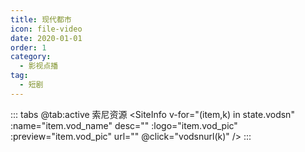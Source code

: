```yaml
---
title: 现代都市
icon: file-video
date: 2020-01-01
order: 1
category:
  - 影视点播
tag:
  - 短剧
---
```


<ArtPlayer :src="state.src" :config="artConfig(Hls,state.PlayList)" type="Hls"/>

::: tabs
@tab:active 索尼资源
<SiteInfo v-for="(item,k) in state.vodsn" :name="item.vod_name" desc="" :logo="item.vod_pic" :preview="item.vod_pic" url=""
@click="vodsnurl(k)" />
:::

<script setup lang="ts">
  import { vod } from 'db'
  import { artConfig, Hls } from 'cps/artConst'
  import { useStorage } from '@vueuse/core'
  import { onMounted, nextTick, onDeactivated } from "vue";

  const state = useStorage(
    "vod-xdds",
    {
      src: "",
      vodsn: [],
      PlayList: []
    }
  )
  onMounted(async () => {
    const snzy = await vod.find({ "name": "snzy-69" })
    state.value.vodsn = snzy.data
    vodsnurl(0)
  });
  const vodsnurl = (key) => {
    const { vodsn } = state.value
    state.value.PlayList = vodsn[key].play_list
    state.value.src = vodsn[key].play_list[0].url
  }
</script>
